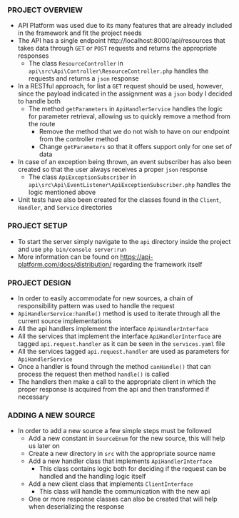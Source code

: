 ### PROJECT OVERVIEW
- API Platform was used due to its many features that are already included in the framework and fit the project needs
- The API has a single endpoint http://localhost:8000/api/resources that takes data through `GET` or `POST` requests and returns the appropriate responses
    - The class `ResourceController` in `api\src\Api\Controller\ResourceController.php` handles the requests and returns a `json` response
- In a RESTful approach, for list a `GET` request should be used, however, since the payload indicated in the assignment was a `json` body I decided to handle both
    - The method `getParameters` in `ApiHandlerService` handles the logic for parameter retrieval, allowing us to quickly remove a method from the route
        - Remove the method that we do not wish to have on our endpoint from the controller method
        - Change `getParameters` so that it offers support only for one set of data   
- In case of an exception being thrown, an event subscriber has also been created so that the user always receives a proper `json` response
    - The class `ApiExceptionSubscriber` in `api\src\Api\EventListener\ApiExceptionSubscriber.php` handles the logic mentioned above
- Unit tests have also been created for the classes found in the `Client`, `Handler`, and `Service` directories 
    
### PROJECT SETUP 
- To start the server simply navigate to the `api` directory inside the project and use `php bin/console server:run`
- More information can be found on https://api-platform.com/docs/distribution/ regarding the framework itself  

### PROJECT DESIGN
- In order to easily accommodate for new sources, a chain of responsibility pattern was used to handle the request
- `ApiHandlerService:handle()` method is used to iterate through all the current source implementations
- All the api handlers implement the interface `ApiHandlerInterface`
- All the services that implement the interface `ApiHandlerInterface` are tagged `api.request.handler` as it can be seen in the `services.yaml` file
- All the services tagged `api.request.handler` are used as parameters for `ApiHandlerService`
- Once a handler is found through the method `canHandle()` that can process the request then method `handle()` is called
- The handlers then make a call to the appropriate client in which the proper response is acquired from the api and then transformed if necessary

### ADDING A NEW SOURCE
- In order to add a new source a few simple steps must be followed
    - Add a new constant in `SourceEnum` for the new source, this will help us later on
    - Create a new directory in `src` with the appropriate source name
    - Add a new handler class that implements `ApiHandlerInterface`
        - This class contains logic both for deciding if the request can be handled and the handling logic itself
    - Add a new client class that implements `ClientInterface`
        - This class will handle the communication with the new api
    - One or more response classes can also be created that will help when deserializing the response


